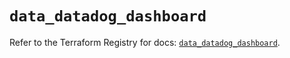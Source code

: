 # `data_datadog_dashboard`

Refer to the Terraform Registry for docs: [`data_datadog_dashboard`](https://registry.terraform.io/providers/datadog/datadog/3.43.0/docs/data-sources/dashboard).
